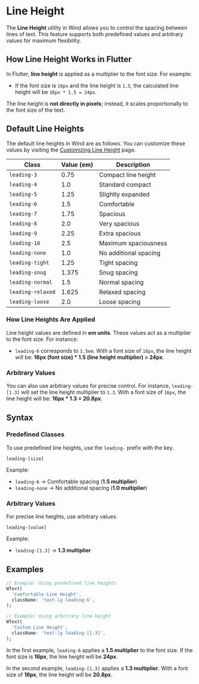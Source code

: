 # Line Height

The **Line Height** utility in Wind allows you to control the spacing between lines of text. This feature supports both predefined values and arbitrary values for maximum flexibility.

## How Line Height Works in Flutter

In Flutter, **line height** is applied as a multiplier to the font size. For example:
- If the font size is `16px` and the line height is `1.5`, the calculated line height will be `16px * 1.5 = 24px`.

The line height is **not directly in pixels**; instead, it scales proportionally to the font size of the text.

## Default Line Heights

The default line heights in Wind are as follows. You can customize these values by visiting the [Customizing Line Height](/customization/line-height) page.

| **Class**         | **Value (em)** | **Description**       |
|-------------------|----------------|-----------------------|
| `leading-3`       | 0.75           | Compact line height   |
| `leading-4`       | 1.0            | Standard compact      |
| `leading-5`       | 1.25           | Slightly expanded     |
| `leading-6`       | 1.5            | Comfortable           |
| `leading-7`       | 1.75           | Spacious              |
| `leading-8`       | 2.0            | Very spacious         |
| `leading-9`       | 2.25           | Extra spacious        |
| `leading-10`      | 2.5            | Maximum spaciousness  |
| `leading-none`    | 1.0            | No additional spacing |
| `leading-tight`   | 1.25           | Tight spacing         |
| `leading-snug`    | 1.375          | Snug spacing          |
| `leading-normal`  | 1.5            | Normal spacing        |
| `leading-relaxed` | 1.625          | Relaxed spacing       |
| `leading-loose`   | 2.0            | Loose spacing         |

### How Line Heights Are Applied

Line height values are defined in **em units**. These values act as a multiplier to the font size. For instance:
- `leading-6` corresponds to `1.5em`. With a font size of `16px`, the line height will be:
  **16px (font size) * 1.5 (line height multiplier) = 24px**.

### Arbitrary Values

You can also use arbitrary values for precise control. For instance, `leading-[1.3]` will set the line height multiplier to `1.3`. With a font size of `16px`, the line height will be:
**16px * 1.3 = 20.8px**.

## Syntax

### Predefined Classes

To use predefined line heights, use the `leading-` prefix with the key.

```text
leading-[size]
```

Example:
- `leading-6` → Comfortable spacing (**1.5 multiplier**)
- `leading-none` → No additional spacing (**1.0 multiplier**)

### Arbitrary Values

For precise line heights, use arbitrary values.

```text
leading-[value]
```

Example:
- `leading-[1.3]` → **1.3 multiplier**

## Examples

<x-preview path="typography/line_height" size="md" class="min-h-64"></x-preview>

```dart
// Example: Using predefined line heights
WText(
  'Comfortable Line Height',
  className: 'text-lg leading-6',
);

// Example: Using arbitrary line height
WText(
  'Custom Line Height',
  className: 'text-lg leading-[1.3]',
);
```

In the first example, `leading-6` applies a **1.5 multiplier** to the font size. If the font size is **16px**, the line height will be **24px**.

In the second example, `leading-[1.3]` applies a **1.3 multiplier**. With a font size of **16px**, the line height will be **20.8px**.

